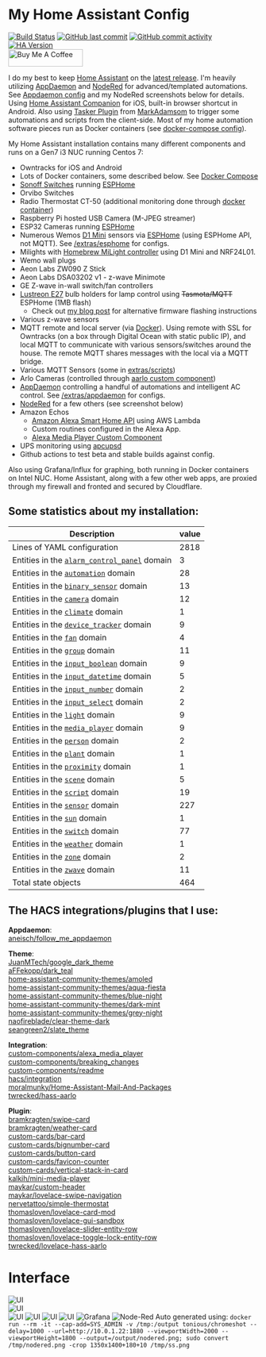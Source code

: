 # My Home Assistant Config
[![Build Status](https://travis-ci.org/aneisch/home-assistant-config.svg?branch=master)](https://travis-ci.org/aneisch/home-assistant-config)
[![GitHub last commit](https://img.shields.io/github/last-commit/aneisch/home-assistant-config)](https://github.com/aneisch/home-assistant-config/commits/master)
[![GitHub commit activity](https://img.shields.io/github/commit-activity/y/aneisch/home-assistant-config)](https://github.com/aneisch/home-assistant-config/graphs/commit-activity)
[![HA Version](https://img.shields.io/badge/Running%20Home%20Assistant-0.105.4%20(Latest)-brightgreen)](https://github.com/home-assistant/home-assistant/releases/latest)
<br><a href="https://www.buymeacoffee.com/aneisch" target="_blank"><img src="https://cdn.buymeacoffee.com/buttons/default-black.png" width="150px" height="35px" alt="Buy Me A Coffee" style="height: 35px !important;width: 150px !important;" ></a>


I do my best to keep [Home Assistant](https://github.com/home-assistant/home-assistant) on the [latest release](https://github.com/home-assistant/home-assistant/releases/latest). I'm heavily utilizing [AppDaemon](http://appdaemon.readthedocs.io/en/latest/) and [NodeRed](https://flows.nodered.org/node/node-red-contrib-home-assistant-websocket) for advanced/templated automations. See [Appdaemon config](https://github.com/aneisch/home-assistant-config/tree/master/extras/appdaemon) and my NodeRed screenshots below for details. Using [Home Assistant Companion](https://itunes.apple.com/us/app/home-assistant-companion/id1099568401?mt=8) for iOS, built-in browser shortcut in Android. Also using [Tasker Plugin](https://github.com/MarkAdamson/home-assistant-plugin-for-tasker) from [MarkAdamsom](https://github.com/MarkAdamson) to trigger some automations and scripts from the client-side. Most of my home automation software pieces run as Docker containers (see [docker-compose config](https://github.com/aneisch/home-assistant-config/tree/master/extras/docker-compose)). 

My Home Assistant installation contains many different components and runs on a Gen7 i3 NUC running Centos 7:

- Owntracks for iOS and Android
- Lots of Docker containers, some described below. See [Docker Compose](https://github.com/aneisch/home-assistant-config/tree/master/extras/docker-compose)
- [Sonoff Switches](https://www.itead.cc/sonoff-wifi-wireless-switch.html) running [ESPHome](https://esphome.io/index.html)
- Orvibo Switches
- Radio Thermostat CT-50 (additional monitoring done through [docker container](https://hub.docker.com/r/aneisch/thermostat_mqtt_docker))
- Raspberry Pi hosted USB Camera (M-JPEG streamer)
- ESP32 Cameras running [ESPHome](https://esphome.io/)
- Numerous Wemos [D1 Mini](https://wiki.wemos.cc/products:d1:d1_mini) sensors via [ESPHome](https://esphome.io/components/api.html) (using ESPHome API, not MQTT). See [/extras/esphome](https://github.com/aneisch/home-assistant-config/tree/master/extras/esphome) for configs. 
- Milights with [Homebrew MiLight controller](http://blog.christophermullins.com/2017/02/11/milight-wifi-gateway-emulator-on-an-esp8266/) using D1 Mini and NRF24L01. 
- Wemo wall plugs
- Aeon Labs ZW090 Z Stick
- Aeon Labs DSA03202 v1 - z-wave Minimote
- GE Z-wave in-wall switch/fan controllers
- [Lustreon E27](https://www.banggood.com/LUSTREON-E27-Smart-WiFi-Bulb-Adapter-Socket-Lamp-Holder-Work-With-Alexa-Google-Home-IFTTT-AC85-265V-p-1285550.html) bulb holders for lamp control using ~~Tasmota/MQTT~~ ESPHome (1MB flash)
  - Check out [my blog post](http://blog.aneis.ch/2019/01/tuya-convert-for-lustreon.html) for alternative firmware flashing instructions
- Various z-wave sensors
- MQTT remote and local server (via [Docker](https://github.com/aneisch/home-assistant-config/tree/master/extras/docker-compose)). Using remote with SSL for Owntracks (on a box through Digital Ocean with static public IP), and local MQTT to communicate with various sensors/switches around the house. The remote MQTT shares messages with the local via a MQTT bridge.
- Various MQTT Sensors (some in [extras/scripts](https://github.com/aneisch/home-assistant-config/tree/master/extras/scripts))
- Arlo Cameras (controlled through [aarlo custom component](https://github.com/twrecked/hass-aarlo))
- [AppDaemon](https://appdaemon.readthedocs.io/en/latest/) controlling a handful of automations and intelligent AC control. See [/extras/appdaemon](https://github.com/aneisch/home-assistant-config/tree/master/extras/appdaemon) for configs.
- [NodeRed](https://flows.nodered.org/node/node-red-contrib-home-assistant-websocket) for a few others (see screenshot below)
- Amazon Echos
  - [Amazon Alexa Smart Home API](https://www.home-assistant.io/components/alexa.smart_home/) using AWS Lambda 
  - Custom routines configured in the Alexa App.
  - [Alexa Media Player Custom Component](https://github.com/keatontaylor/alexa_media_player)
- UPS monitoring using [apcupsd](https://github.com/gersilex/apcupsd-docker)
- Github actions to test beta and stable builds against config.

Also using Grafana/Influx for graphing, both running in Docker containers on Intel NUC. Home Assistant, along with a few other web apps, are proxied through my firewall and fronted and secured by Cloudflare.
 

## Some statistics about my installation:
Description | value
-- | --
Lines of YAML configuration | 2818
Entities in the [`alarm_control_panel`](https://www.home-assistant.io/components/alarm_control_panel) domain | 3
Entities in the [`automation`](https://www.home-assistant.io/components/automation) domain | 28
Entities in the [`binary_sensor`](https://www.home-assistant.io/components/binary_sensor) domain | 13
Entities in the [`camera`](https://www.home-assistant.io/components/camera) domain | 12
Entities in the [`climate`](https://www.home-assistant.io/components/climate) domain | 1
Entities in the [`device_tracker`](https://www.home-assistant.io/components/device_tracker) domain | 9
Entities in the [`fan`](https://www.home-assistant.io/components/fan) domain | 4
Entities in the [`group`](https://www.home-assistant.io/components/group) domain | 11
Entities in the [`input_boolean`](https://www.home-assistant.io/components/input_boolean) domain | 9
Entities in the [`input_datetime`](https://www.home-assistant.io/components/input_datetime) domain | 5
Entities in the [`input_number`](https://www.home-assistant.io/components/input_number) domain | 2
Entities in the [`input_select`](https://www.home-assistant.io/components/input_select) domain | 2
Entities in the [`light`](https://www.home-assistant.io/components/light) domain | 9
Entities in the [`media_player`](https://www.home-assistant.io/components/media_player) domain | 9
Entities in the [`person`](https://www.home-assistant.io/components/person) domain | 2
Entities in the [`plant`](https://www.home-assistant.io/components/plant) domain | 1
Entities in the [`proximity`](https://www.home-assistant.io/components/proximity) domain | 1
Entities in the [`scene`](https://www.home-assistant.io/components/scene) domain | 5
Entities in the [`script`](https://www.home-assistant.io/components/script) domain | 19
Entities in the [`sensor`](https://www.home-assistant.io/components/sensor) domain | 227
Entities in the [`sun`](https://www.home-assistant.io/components/sun) domain | 1
Entities in the [`switch`](https://www.home-assistant.io/components/switch) domain | 77
Entities in the [`weather`](https://www.home-assistant.io/components/weather) domain | 1
Entities in the [`zone`](https://www.home-assistant.io/components/zone) domain | 2
Entities in the [`zwave`](https://www.home-assistant.io/components/zwave) domain | 11
Total state objects | 464
## The HACS integrations/plugins that I use:
**Appdaemon**:<br>
[aneisch/follow_me_appdaemon](https://github.com/aneisch/follow_me_appdaemon)<br>

**Theme**:<br>
[JuanMTech/google_dark_theme](https://github.com/JuanMTech/google_dark_theme)<br>
[aFFekopp/dark_teal](https://github.com/aFFekopp/dark_teal)<br>
[home-assistant-community-themes/amoled](https://github.com/home-assistant-community-themes/amoled)<br>
[home-assistant-community-themes/aqua-fiesta](https://github.com/home-assistant-community-themes/aqua-fiesta)<br>
[home-assistant-community-themes/blue-night](https://github.com/home-assistant-community-themes/blue-night)<br>
[home-assistant-community-themes/dark-mint](https://github.com/home-assistant-community-themes/dark-mint)<br>
[home-assistant-community-themes/grey-night](https://github.com/home-assistant-community-themes/grey-night)<br>
[naofireblade/clear-theme-dark](https://github.com/naofireblade/clear-theme-dark)<br>
[seangreen2/slate_theme](https://github.com/seangreen2/slate_theme)<br>

**Integration**:<br>
[custom-components/alexa_media_player](https://github.com/custom-components/alexa_media_player)<br>
[custom-components/breaking_changes](https://github.com/custom-components/breaking_changes)<br>
[custom-components/readme](https://github.com/custom-components/readme)<br>
[hacs/integration](https://github.com/hacs/integration)<br>
[moralmunky/Home-Assistant-Mail-And-Packages](https://github.com/moralmunky/Home-Assistant-Mail-And-Packages)<br>
[twrecked/hass-aarlo](https://github.com/twrecked/hass-aarlo)<br>

**Plugin**:<br>
[bramkragten/swipe-card](https://github.com/bramkragten/swipe-card)<br>
[bramkragten/weather-card](https://github.com/bramkragten/weather-card)<br>
[custom-cards/bar-card](https://github.com/custom-cards/bar-card)<br>
[custom-cards/bignumber-card](https://github.com/custom-cards/bignumber-card)<br>
[custom-cards/button-card](https://github.com/custom-cards/button-card)<br>
[custom-cards/favicon-counter](https://github.com/custom-cards/favicon-counter)<br>
[custom-cards/vertical-stack-in-card](https://github.com/custom-cards/vertical-stack-in-card)<br>
[kalkih/mini-media-player](https://github.com/kalkih/mini-media-player)<br>
[maykar/custom-header](https://github.com/maykar/custom-header)<br>
[maykar/lovelace-swipe-navigation](https://github.com/maykar/lovelace-swipe-navigation)<br>
[nervetattoo/simple-thermostat](https://github.com/nervetattoo/simple-thermostat)<br>
[thomasloven/lovelace-card-mod](https://github.com/thomasloven/lovelace-card-mod)<br>
[thomasloven/lovelace-gui-sandbox](https://github.com/thomasloven/lovelace-gui-sandbox)<br>
[thomasloven/lovelace-slider-entity-row](https://github.com/thomasloven/lovelace-slider-entity-row)<br>
[thomasloven/lovelace-toggle-lock-entity-row](https://github.com/thomasloven/lovelace-toggle-lock-entity-row)<br>
[twrecked/lovelace-hass-aarlo](https://github.com/twrecked/lovelace-hass-aarlo)<br>


# Interface
![UI](images/screenshot1.png)  
![UI](images/screenshot2.png)  
![UI](images/screenshot3.png)
![UI](images/screenshot4.png)
![UI](images/screenshot5.png)
![UI](images/screenshot6.png)
![Grafana](images/grafana.png)
![Node-Red](images/nodered.png)
Auto generated using: `docker run --rm -it --cap-add=SYS_ADMIN -v /tmp:/output tonious/chromeshot --delay=1000 --url=http://10.0.1.22:1880 --viewportWidth=2000 --viewportHeight=1800 --output=/output/nodered.png; sudo convert /tmp/nodered.png -crop 1350x1400+180+10 /tmp/ss.png`
